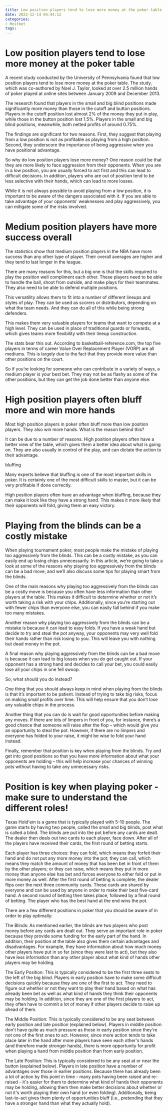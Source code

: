 ```yaml
---
title: Low position players tend to lose more money at the poker table
date: 2022-12-14 04:44:12
categories:
- Mostbet
tags:
---
```



#  Low position players tend to lose more money at the poker table

A recent study conducted by the University of Pennsylvania found that low position players tend to lose more money at the poker table. The study, which was co-authored by Noel J. Taylor, looked at over 2.5 million hands of poker played at online sites between January 2009 and December 2013.

The research found that players in the small and big blind positions made significantly more money than those in the cutoff and button positions. Players in the cutoff position lost almost 2% of the money they put in play, while those in the button position lost 1.5%. Players in the small and big blind positions, meanwhile, both netted profits of around 0.75%.

The findings are significant for two reasons. First, they suggest that playing from a low position is not as profitable as playing from a high position. Second, they underscore the importance of being aggressive when you have positional advantage.

So why do low position players lose more money? One reason could be that they are more likely to face aggression from their opponents. When you are in a low position, you are usually forced to act first and this can lead to difficult decisions. In addition, players who are out of position tend to be less selective with their hands, which can lead to more losses.

While it is not always possible to avoid playing from a low position, it is important to be aware of the dangers associated with it. If you are able to take advantage of your opponents’ weaknesses and play aggressively, you can mitigate some of the risks involved.

#  Medium position players have more success overall

The statistics show that medium position players in the NBA have more success than any other type of player. Their overall averages are higher and they tend to last longer in the league.

There are many reasons for this, but a big one is that the skills required to play the position well compliment each other. These players need to be able to handle the ball, shoot from outside, and make plays for their teammates. They also need to be able to defend multiple positions.

This versatility allows them to fit into a number of different lineups and styles of play. They can be used as scorers or distributors, depending on what the team needs. And they can do all of this while being strong defenders.

This makes them very valuable players for teams that want to compete at a high level. They can be used in place of traditional guards or forwards, which gives teams more flexibility with their lineup construction.

The stats bear this out. According to basketball-reference.com, the top five players in terms of career Value Over Replacement Player (VORP) are all mediums. This is largely due to the fact that they provide more value than other positions on the court.

So if you’re looking for someone who can contribute in a variety of ways, a medium player is your best bet. They may not be as flashy as some of the other positions, but they can get the job done better than anyone else.

#  High position players often bluff more and win more hands

Most high position players in poker often bluff more than low position players. They also win more hands. What is the reason behind this?

It can be due to a number of reasons. High position players often have a better view of the table, which gives them a better idea about what is going on. They are also usually in control of the play, and can dictate the action to their advantage.

bluffing

Many experts believe that bluffing is one of the most important skills in poker. It is certainly one of the most difficult skills to master, but it can be very profitable if done correctly.

High position players often have an advantage when bluffing, because they can make it look like they have a strong hand. This makes it more likely that their opponents will fold, giving them an easy victory.

#  Playing from the blinds can be a costly mistake

When playing tournament poker, most people make the mistake of playing too aggressively from the blinds. This can be a costly mistake, as you can easily end up losing chips unnecessarily. In this article, we’re going to take a look at some of the reasons why playing too aggressively from the blinds can be a bad move, and we’ll also discuss some tips for playing smart from the blinds.

One of the main reasons why playing too aggressively from the blinds can be a costly move is because you often have less information than other players at the table. This makes it difficult to determine whether or not it’s worth taking a risk with your chips. Additionally, since you’re starting out with fewer chips than everyone else, you can easily fall behind if you make too many mistakes.

Another reason why playing too aggressively from the blinds can be a mistake is because it can lead to easy folds. If you have a weak hand but decide to try and steal the pot anyway, your opponents may very well fold their hands rather than risk losing to you. This will leave you with nothing but dead money in the pot.

A final reason why playing aggressively from the blinds can be a bad move is because it can lead to big losses when you do get caught out. If your opponent has a strong hand and decides to call your bet, you could easily lose all your chips in one fell swoop.

So, what should you do instead?

One thing that you should always keep in mind when playing from the blinds is that it’s important to be patient. Instead of trying to take big risks, focus on making small profits over time. This will help ensure that you don’t lose any valuable chips in the process.

Another thing that you can do is wait for good opportunities before making any moves. If there are lots of limpers in front of you, for instance, there’s a good chance that someone will raise after the flop – which would give you an opportunity to steal the pot. However, if there are no limpers and everyone has folded to your raise, it might be wise to fold your hand instead.

Finally, remember that position is key when playing from the blinds. Try and get into good positions so that you have more information about what your opponents are holding – this will help increase your chances of winning pots without having to take any unnecessary risks.

#  Position is key when playing poker - make sure to understand the different roles!

Texas Hold'em is a game that is typically played with 5-10 people. The game starts by having two people, called the small and big blinds, post what is called a blind. The blinds are put into the pot before any cards are dealt. The dealer then deals out two cards to each player, face down. After all of the players have received their cards, the first round of betting starts.

Each player has three choices: they can fold, which means they forfeit their hand and do not put any more money into the pot; they can call, which means they match the amount of money that has been bet in front of them by the other players; or they can raise, which means they put in more money than anyone else has bet and forces everyone to either fold or put in more money as well. After the first round of betting is complete, the dealer flips over the next three community cards. These cards are shared by everyone and can be used by anyone in order to make their best five-card hand. A second round of betting then takes place, followed by a final round of betting. The player who has the best hand at the end wins the pot.

There are a few different positions in poker that you should be aware of in order to play optimally:

The Blinds: As mentioned earlier, the blinds are two players who post money before any cards are dealt out. They serve an important role in poker because they provide some funding for the early part of the hand. In addition, their position at the table also gives them certain advantages and disadvantages. For example, they have information about how much money other players have put in so far (since they were last to act), but they also have less information than any other player about what kind of hands other players may be holding.

The Early Position: This is typically considered to be the first three seats to the left of the big blind. Players in early position have to make some difficult decisions quickly because they are one of the first to act. They need to figure out whether or not they want to play their hand based on what has already been bet as well as what kind of hands they think their opponents may be holding. In addition, since they are one of the first players to act, they often have to commit a lot of money if other players decide to raise up ahead of them.

The Middle Position: This is typically considered to be any seat between early position and late position (explained below). Players in middle position don't have quite as much pressure as those in early position since they're not one of the first ones to act. However, since more action tends to take place later in the hand after more players have seen each other's hands (and therefore made stronger hands), there is more opportunity for profit when playing a hand from middle position than from early position.

The Late Position: This is typically considered to be any seat at or near the button (explained below). Players in late position have a number of advantages over those in earlier positions. Because there has already been a lot of action by this point in time - many pots having been raised and re-raised - it's easier for them to determine what kind of hands their opponents may be holding, allowing them then make better decisions about whether or not it's worth playing their own hand (or even folding). Additionally, being last-to-act gives them plenty of opportunities bluff (i.e., pretending that they have a stronger hand than what they actually hold).